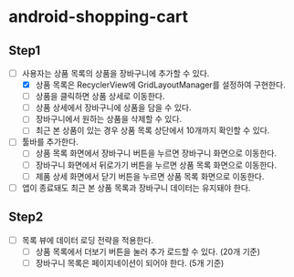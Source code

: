 # android-shopping-cart

## Step1
- [ ] 사용자는 상품 목록의 상품을 장바구니에 추가할 수 있다.
  - [x] 상품 목록은 RecyclerView에 GridLayoutManager를 설정하여 구현한다.
  - [ ] 상품을 클릭하면 상품 상세로 이동한다.
  - [ ] 상품 상세에서 장바구니에 상품을 담을 수 있다.
  - [ ] 장바구니에서 원하는 상품을 삭제할 수 있다.
  - [ ] 최근 본 상품이 있는 경우 상품 목록 상단에서 10개까지 확인할 수 있다.
- [ ] 툴바를 추가한다.
  - [ ] 상품 목록 화면에서 장바구니 버튼을 누르면 장바구니 화면으로 이동한다.
  - [ ] 장바구니 화면에서 뒤로가기 버튼을 누르면 상품 목록 화면으로 이동한다.
  - [ ] 제품 상세 화면에서 닫기 버튼을 누르면 상품 목록 화면으로 이동한다.
- [ ] 앱이 종료돼도 최근 본 상품 목록과 장바구니 데이터는 유지돼야 한다.

## Step2
- [ ] 목록 뷰에 데이터 로딩 전략을 적용한다.
  - [ ] 상품 목록에서 더보기 버튼을 눌러 추가 로드할 수 있다. (20개 기준)
  - [ ] 장바구니 목록은 페이지네이션이 되어야 한다. (5개 기준)
